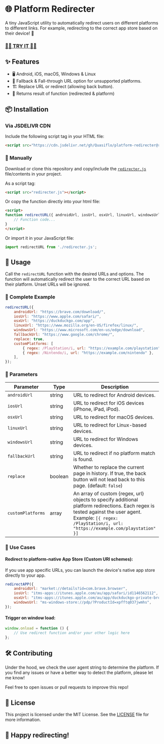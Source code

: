 # 🌐 Platform Redirecter

A tiny JavaScript utility to automatically redirect users on different platforms to different links. For example, redirecting to the correct app store based on their device! 🚀

### [🚀🚀 TRY IT 🚀🚀](https://Quasiflo.github.io/platform-redirecter/)

## ✨ Features
- 🖥️ Android, iOS, macOS, Windows & Linux
- 🔄 Fallback & Fall-through URL option for unsupported platforms.
- 🏗️ Replace URL or redirect (allowing back button).
- 🍏 Returns result of function (redirected & platform)

## 📦 Installation

### Via JSDELIVR CDN
Include the following script tag in your HTML file:

```html
<script src="https://cdn.jsdelivr.net/gh/Quasiflo/platform-redirecter@refs/heads/main/redirecter.min.js"></script>
```

### 🧰 Manually
Download or clone this repository and copy/include the [`redirecter.js`](redirecter.js) file/contents in your project.

As a script tag:
```html
<script src="redirecter.js"></script>
```

Or copy the function directly into your html file:
```html
<script>
function redirectURL({ androidUrl, iosUrl, osxUrl, linuxUrl, windowsUrl, fallbackUrl, replace = false }) {
    // Function code...
}
</script>
```

Or import it in your JavaScript file:
```javascript
import redirectURL from './redirecter.js';
```

## 🚀 Usage
Call the `redirectURL` function with the desired URLs and options. The function will automatically redirect the user to the correct URL based on their platform. Unset URLs will be ignored.

### 📜 Complete Example
```javascript
redirectURL({
    androidUrl: "https://brave.com/download/",
    iosUrl: "https://www.apple.com/safari/",
    osxUrl: "https://duckduckgo.com/app",
    linuxUrl: "https://www.mozilla.org/en-US/firefox/linux/",
    windowsUrl: "https://www.microsoft.com/en-us/edge/download",
    fallbackUrl: "https://www.google.com/chrome/",
    replace: true,
    customPlatforms: [
        { regex: /PlayStation/i, url: "https://example.com/playstation" },
        { regex: /Nintendo/i, url: "https://example.com/nintendo" },
    ],
});
```

### 🔧 Parameters
| Parameter     | Type    | Description                                                        |
|---------------|---------|--------------------------------------------------------------------|
| `androidUrl`  | string  | URL to redirect for Android devices.                               |
| `iosUrl`      | string  | URL to redirect for iOS devices (iPhone, iPad, iPod).              |
| `osxUrl`      | string  | URL to redirect for macOS devices.                                 |
| `linuxUrl`    | string  | URL to redirect for Linux-based devices.                           |
| `windowsUrl`  | string  | URL to redirect for Windows devices.                               |
| `fallbackUrl` | string  | URL to redirect if no platform match is found.                     |
| `replace`     | boolean | Whether to replace the current page in history. If true, the back button will not lead back to this page. (default: `false`) |
| `customPlatforms` | array | An array of custom {regex, url} objects to specify additional platform redirections. Each regex is tested against the user agent. Example: `[{ regex: /PlayStation/i, url: "https://example.com/playstation" }]` |

### 🔨 Use Cases

#### Redirect to platform-native App Store (Custom URI schemes):
If you use app specific URLs, you can launch the device's native app store directly to your app.

```javascript
redirectAPP({
    androidUrl: "market://details?id=com.brave.browser",
    iosUrl: "itms-apps://itunes.apple.com/au/app/safari/id1146562112",
    osxUrl: "itms-apps://itunes.apple.com/au/app/duckduckgo-private-browser/id663592361",
    windowsUrl: "ms-windows-store://pdp/?ProductId=xpfftq037jwmhs",
});
```

#### Trigger on window load:
```javascript
window.onload = function () {
    // Use redirect function and/or your other logic here
};
```

## 🛠️ Contributing
Under the hood, we check the user agent string to determine the platform. If you find any issues or have a better way to detect the platform, please let me know!

Feel free to open issues or pull requests to improve this repo!

## 📄 License
This project is licensed under the MIT License. See the [LICENSE](LICENSE.txt) file for more information.

## 🎉 Happy redirecting!
